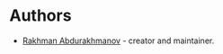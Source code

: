 # Authors

- [Rakhman Abdurakhmanov](https://crystallographer.github.io) - creator and maintainer.

